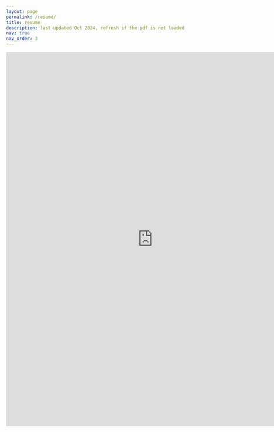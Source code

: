 ```yaml
---
layout: page
permalink: /resume/
title: resume
description: last updated Oct 2024, refresh if the pdf is not loaded
nav: true
nav_order: 3
---
```


<div class="publications">

<iframe src="https://docs.google.com/gview?url=https://evanzhuang.github.io/assets/pdf/Yufan_Zhuang_CV_web.pdf&embedded=true" style="width:800px; height:1024px;" frameborder="0"></iframe>

</div>
